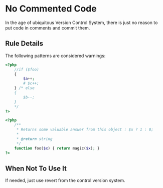 <!-- Good Practices -->
# No Commented Code

In the age of ubiquitous Version Control System, there is just no reason to put code in comments and commit them. 

## Rule Details

The following patterns are considered warnings:

```php
<?php
	//if ($foo) 
	{
		$a++;
		# $c++;
	} /* else 
	{
		$b--;
	}
	*/
?>
```


```php
<?php
	/**
     * Returns some valuable answer from this object : $x ? 1 : 0;
     *
     * @return string
     */
    function foo($x) { return magic($x); }
?>
```
## When Not To Use It

If needed, just use revert from the control version system. 



